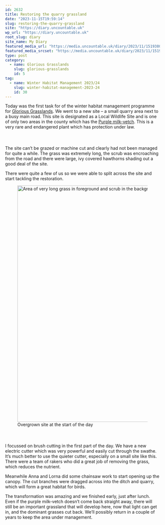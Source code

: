 ```yaml
---
id: 2632
title: Restoring the quarry grassland
date: "2023-11-15T19:59:14"
slug: restoring-the-quarry-grassland
site: "https://diary.uncountable.uk"
wp_url: "https://diary.uncountable.uk"
root_slug: diary
site_name: My Diary
featured_media_url: "https://media.uncountable.uk/diary/2023/11/15193804/IMG20231115130511.webp"
featured_media_srcset: "https://media.uncountable.uk/diary/2023/11/15193804/IMG20231115130511-300x158.webp 300w, https://media.uncountable.uk/diary/2023/11/15193804/IMG20231115130511-1024x539.webp 1024w, https://media.uncountable.uk/diary/2023/11/15193804/IMG20231115130511-150x150.webp 150w, https://media.uncountable.uk/diary/2023/11/15193804/IMG20231115130511-640x337.webp 640w, https://media.uncountable.uk/diary/2023/11/15193804/IMG20231115130511.webp 2000w"
type: post
category:
  - name: Glorious Grasslands
    slug: glorious-grasslands
    id: 5
tag:
  - name: Winter Habitat Management 2023/24
    slug: winter-habitat-management-2023-24
    id: 30
---
```



<p>Today was the first task for of the winter habitat management programme for <a href="https://www.cotswoldsaonb.org.uk/looking-after/our-grasslands-projects/glorious-cotswolds-grasslands/">Glorious Grasslands</a>.  We went to a new site &#8211; a small quarry area next to a busy main road.  This site is designated as a Local Wildlife Site and is one of only two areas in the county which has the <a href="https://naturebftb.co.uk/wp-content/uploads/2020/08/Purple_milk_vetch-Plantlife-factsheet.pdf">Purple milk-vetch</a>.  This is a very rare and endangered plant which has protection under law.</p>


<style>.kb-row-layout-id2632_6f551d-c0 > .kt-row-column-wrap{align-content:start;}:where(.kb-row-layout-id2632_6f551d-c0 > .kt-row-column-wrap) > .wp-block-kadence-column{justify-content:start;}.kb-row-layout-id2632_6f551d-c0 > .kt-row-column-wrap{column-gap:var(--global-kb-gap-md, 2rem);row-gap:var(--global-kb-gap-md, 2rem);padding-top:var(--global-kb-spacing-sm, 1.5rem);padding-bottom:var(--global-kb-spacing-sm, 1.5rem);grid-template-columns:repeat(2, minmax(0, 1fr));}.kb-row-layout-id2632_6f551d-c0 > .kt-row-layout-overlay{opacity:0.30;}@media all and (max-width: 1024px){.kb-row-layout-id2632_6f551d-c0 > .kt-row-column-wrap{grid-template-columns:repeat(2, minmax(0, 1fr));}}@media all and (max-width: 767px){.kb-row-layout-id2632_6f551d-c0 > .kt-row-column-wrap{grid-template-columns:minmax(0, 1fr);}.kb-row-layout-id2632_6f551d-c0 > .kt-row-column-wrap > .wp-block-kadence-column:nth-of-type(1){order:2;}.kb-row-layout-id2632_6f551d-c0 > .kt-row-column-wrap > .wp-block-kadence-column:nth-of-type(2){order:1;}.kb-row-layout-id2632_6f551d-c0 > .kt-row-column-wrap > .wp-block-kadence-column:nth-of-type(3){order:12;}.kb-row-layout-id2632_6f551d-c0 > .kt-row-column-wrap > .wp-block-kadence-column:nth-of-type(4){order:11;}.kb-row-layout-id2632_6f551d-c0 > .kt-row-column-wrap > .wp-block-kadence-column:nth-of-type(5){order:22;}.kb-row-layout-id2632_6f551d-c0 > .kt-row-column-wrap > .wp-block-kadence-column:nth-of-type(6){order:21;}.kb-row-layout-id2632_6f551d-c0 > .kt-row-column-wrap > .wp-block-kadence-column:nth-of-type(7){order:32;}.kb-row-layout-id2632_6f551d-c0 > .kt-row-column-wrap > .wp-block-kadence-column:nth-of-type(8){order:31;}}</style><div class="kb-row-layout-wrap kb-row-layout-id2632_6f551d-c0 alignnone wp-block-kadence-rowlayout"><div class="kt-row-column-wrap kt-has-2-columns kt-row-layout-equal kt-tab-layout-inherit kt-mobile-layout-row kt-row-valign-top">
<style>.kadence-column2632_49ab33-0e > .kt-inside-inner-col,.kadence-column2632_49ab33-0e > .kt-inside-inner-col:before{border-top-left-radius:0px;border-top-right-radius:0px;border-bottom-right-radius:0px;border-bottom-left-radius:0px;}.kadence-column2632_49ab33-0e > .kt-inside-inner-col{column-gap:var(--global-kb-gap-sm, 1rem);}.kadence-column2632_49ab33-0e > .kt-inside-inner-col{flex-direction:column;}.kadence-column2632_49ab33-0e > .kt-inside-inner-col > .aligncenter{width:100%;}.kadence-column2632_49ab33-0e > .kt-inside-inner-col:before{opacity:0.3;}.kadence-column2632_49ab33-0e{position:relative;}@media all and (max-width: 1024px){.kadence-column2632_49ab33-0e > .kt-inside-inner-col{flex-direction:column;justify-content:center;}}@media all and (max-width: 767px){.kadence-column2632_49ab33-0e > .kt-inside-inner-col{flex-direction:column;justify-content:center;}}</style>
<div class="wp-block-kadence-column kadence-column2632_49ab33-0e"><div class="kt-inside-inner-col">
<p>The site can&#8217;t be grazed or machine cut and clearly had not been managed for quite a while.  The grass was extremely long, the scrub was encroaching from the road and there were large, ivy covered hawthorns shading out a good deal of the site.</p>



<p>There were quite a few of us so we were able to split across the site and start tackling the restoration.</p>
</div></div>


<style>.kadence-column2632_9fb01f-9b > .kt-inside-inner-col,.kadence-column2632_9fb01f-9b > .kt-inside-inner-col:before{border-top-left-radius:0px;border-top-right-radius:0px;border-bottom-right-radius:0px;border-bottom-left-radius:0px;}.kadence-column2632_9fb01f-9b > .kt-inside-inner-col{column-gap:var(--global-kb-gap-sm, 1rem);}.kadence-column2632_9fb01f-9b > .kt-inside-inner-col{flex-direction:column;}.kadence-column2632_9fb01f-9b > .kt-inside-inner-col > .aligncenter{width:100%;}.kadence-column2632_9fb01f-9b > .kt-inside-inner-col:before{opacity:0.3;}.kadence-column2632_9fb01f-9b{position:relative;}@media all and (max-width: 1024px){.kadence-column2632_9fb01f-9b > .kt-inside-inner-col{flex-direction:column;justify-content:center;}}@media all and (max-width: 767px){.kadence-column2632_9fb01f-9b > .kt-inside-inner-col{flex-direction:column;justify-content:center;}}</style>
<div class="wp-block-kadence-column kadence-column2632_9fb01f-9b"><div class="kt-inside-inner-col">
<figure class="wp-block-image size-large"><img loading="lazy" decoding="async" width="1024" height="768" src="https://media.uncountable.uk/diary/2023/11/15193807/IMG20231115093420-1024x768.webp" alt="Area of very long grass in foreground and scrub in the background" class="wp-image-2635" srcset="https://media.uncountable.uk/diary/2023/11/15193807/IMG20231115093420-1024x768.webp 1024w, https://media.uncountable.uk/diary/2023/11/15193807/IMG20231115093420-300x225.webp 300w, https://media.uncountable.uk/diary/2023/11/15193807/IMG20231115093420-640x480.webp 640w, https://media.uncountable.uk/diary/2023/11/15193807/IMG20231115093420.webp 2000w" sizes="auto, (max-width: 1024px) 100vw, 1024px" /><figcaption class="wp-element-caption">Overgrown site at the start of the day</figcaption></figure>
</div></div>

</div></div>


<p>I focussed on brush cutting in the first part of the day. We have a new electric cutter which was very powerful and easily cut through the swathe.  It&#8217;s much better to use the quieter cutter, especially on a small site like this.  There were a team of rakers who did a great job of removing the grass, which reduces the nutrient.</p>



<p>Meanwhile Anna and Lorna did some chainsaw work to start opening up the canopy.  The cut branches were dragged across into the ditch and quarry, which will form a great habitat for birds.</p>



<p>The transformation was amazing and we finished early, just after lunch.  Even if the purple milk-vetch doesn&#8217;t come back straight away, there will still be an important grassland that will develop here, now that light can get in, and the dominant grasses cut back.  We&#8217;ll possibly return in a couple of years to keep the area under management.</p>
